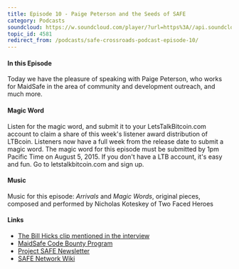 ```yaml
---
title: Episode 10 - Paige Peterson and the Seeds of SAFE
category: Podcasts
soundcloud: https://w.soundcloud.com/player/?url=https%3A//api.soundcloud.com/tracks/216900766
topic_id: 4581
redirect_from: /podcasts/safe-crossroads-podcast-episode-10/
---
```


#### In this Episode

Today we have the pleasure of speaking with Paige Peterson, who works for MaidSafe in the area of community and development outreach, and much more.

#### Magic Word

Listen for the magic word, and submit it to your LetsTalkBitcoin.com account to claim a share of this week's listener award distribution of LTBcoin. Listeners now have a full week from the release date to submit a magic word. The magic word for this episode must be submitted by 1pm Pacific Time on August 5, 2015. If you don't have a LTB account, it's easy and fun. Go to letstalkbitcoin.com and sign up.

#### Music

Music for this episode: _Arrivals_ and _Magic Words_, original pieces, composed and performed by Nicholas Koteskey of Two Faced Heroes

#### Links

- [The Bill Hicks clip mentioned in the interview](https://www.youtube.com/watch?v=-5LEYG5TqaI)
- [MaidSafe Code Bounty Program](http://blog.maidsafe.net/)
- [Project SAFE Newsletter](https://projectsafe.news)
- [SAFE Network Wiki](https://safenetwork.wiki)
